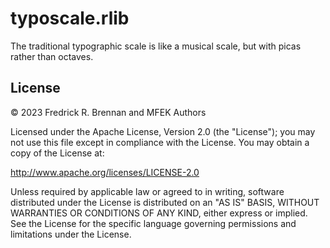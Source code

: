 # typoscale.rlib

The traditional typographic scale is like a musical scale, but with picas rather than octaves.

## License

&copy; 2023 Fredrick R. Brennan and MFEK Authors

Licensed under the Apache License, Version 2.0 (the "License");
you may not use this file except in compliance with the License.
You may obtain a copy of the License at:

<http://www.apache.org/licenses/LICENSE-2.0>

Unless required by applicable law or agreed to in writing, software
distributed under the License is distributed on an "AS IS" BASIS,
WITHOUT WARRANTIES OR CONDITIONS OF ANY KIND, either express or implied.
See the License for the specific language governing permissions and
limitations under the License.


